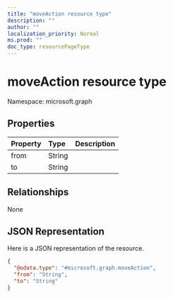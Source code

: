 ```yaml
---
title: "moveAction resource type"
description: ""
author: ""
localization_priority: Normal
ms.prod: ""
doc_type: resourcePageType
---
```


# moveAction resource type


Namespace: microsoft.graph



## Properties
|Property|Type|Description|
|:---|:---|:---|
|from|String||
|to|String||

## Relationships
None

## JSON Representation
Here is a JSON representation of the resource.
<!-- {
  "blockType": "resource",
  "@odata.type": "microsoft.graph.moveAction"
}
-->
``` json
{
  "@odata.type": "#microsoft.graph.moveAction",
  "from": "String",
  "to": "String"
}
```

